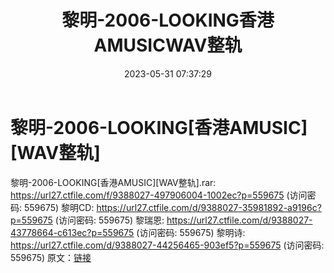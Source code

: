 ﻿---
title: 黎明-2006-LOOKING香港AMUSICWAV整轨
date: 2023-05-31 07:37:29
categories: WAV车载音乐、镜像
tags: 华语中文
---
# 黎明-2006-LOOKING[香港AMUSIC][WAV整轨]

黎明-2006-LOOKING[香港AMUSIC][WAV整轨].rar:
https://url27.ctfile.com/f/9388027-497906004-1002ec?p=559675
(访问密码: 559675)
黎明CD: https://url27.ctfile.com/d/9388027-35981892-a9196c?p=559675
(访问密码: 559675)
黎瑞恩: https://url27.ctfile.com/d/9388027-43778664-c613ec?p=559675
(访问密码: 559675)
黎明诗: https://url27.ctfile.com/d/9388027-44256465-903ef5?p=559675
(访问密码: 559675)
原文：[链接](https://blog.sina.com.cn/s/blog_1647c7e7601031242.html)
